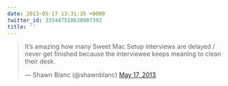 ```yaml
---
date: 2013-05-17 13:31:35 +0000
twitter_id: 335447518638907392
title: ''
---
```


<blockquote class="twitter-tweet"><p lang="en" dir="ltr">It’s amazing how many Sweet Mac Setup interviews are delayed / never get finished because the interviewee keeps meaning to clean their desk.</p>&mdash; Shawn Blanc (@shawnblanc) <a href="https://twitter.com/shawnblanc/status/335438742129086464?ref_src=twsrc%5Etfw">May 17, 2013</a></blockquote>
<script async src="https://platform.twitter.com/widgets.js" charset="utf-8"></script>
